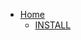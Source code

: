 * [Home](https://github.com/ccns/dreamlandbbs/wiki)
  + [INSTALL](https://github.com/ccns/dreamlandbbs/wiki/INSTALL)
